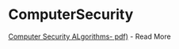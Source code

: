 # ComputerSecurity

[Computer Security ALgorithms- pdf)](https://drive.google.com/file/d/1xyh0zrm6QybBBFJ_p7kLXQ4knXWrRH1Y/view?usp=sharing) - Read More
